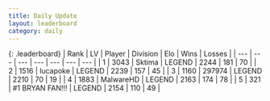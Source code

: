 ```yaml
---
title: Daily Update
layout: leaderboard
category: daily
---
```


{: .leaderboard}
| Rank | LV | Player | Division | Elo | Wins | Losses |
| --- | --- | --- | --- | --- | --- | --- |
| <span data-change="1">1</span> | 3043 | <span title="ID: 353063">Sktima</span> | LEGEND | <span data-change="32">2244</span> | <span data-change="5">181</span> | <span data-change="0">70</span> |
| <span data-change="-1">2</span> | 1516 | <span title="ID: 41925">lucapoke</span> | LEGEND | <span data-change="15">2239</span> | <span data-change="11">157</span> | <span data-change="2">45</span> |
| <span data-change="0">3</span> | 1160 | <span title="ID: 544038">297974</span> | LEGEND | <span data-change="0">2210</span> | <span data-change="0">70</span> | <span data-change="0">19</span> |
| <span data-change="0">4</span> | 1883 | <span title="ID: 261794">MalwareHD</span> | LEGEND | <span data-change="12">2163</span> | <span data-change="19">174</span> | <span data-change="9">78</span> |
| <span data-change="10">5</span> | 321 | <span title="ID: 756342">#1 BRYAN FAN!!!</span> | LEGEND | <span data-change="33">2154</span> | <span data-change="5">110</span> | <span data-change="0">49</span> |